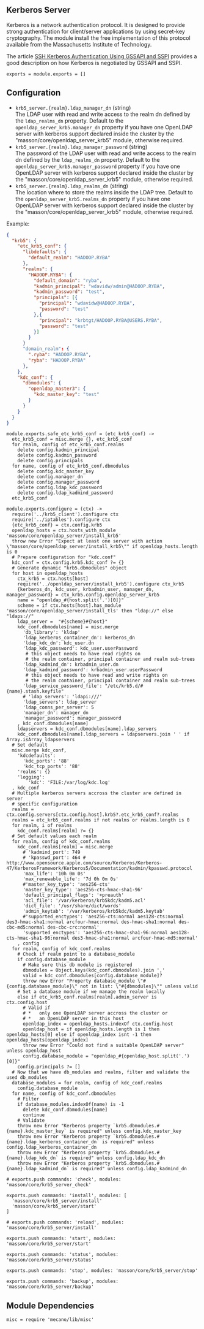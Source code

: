 
## Kerberos Server

Kerberos is a network authentication protocol. It is designed to provide strong
authentication for client/server applications by using secret-key cryptography.
The module install the free implementation of this protocol available from the
Massachusetts Institute of Technology.

The article [SSH Kerberos Authentication Using GSSAPI and SSPI][gss_sspi]
provides a good description on how Kerberos is negotiated by GSSAPI and SSPI.

    exports = module.exports = []

## Configuration

*   `krb5_server.{realm}.ldap_manager_dn` (string)   
    The LDAP user with read and write access to the realm dn
    defined by the `ldap_realms_dn` property. Default to the 
    `openldap_server_krb5.manager_dn` property if you have one OpenLDAP server with 
    kerberos support declared inside the cluster by the 
    "masson/core/openldap\_server\_krb5" module, otherwise required.      
*   `krb5_server.{realm}.ldap_manager_password` (string)   
    The password of the LDAP user with read and write access to the realm dn
    defined by the `ldap_realms_dn` property. Default to the 
    `openldap_server_krb5.manager_password` property if you have one OpenLDAP server with 
    kerberos support declared inside the cluster by the 
    "masson/core/openldap\_server\_krb5" module, otherwise required.      
*   `krb5_server.{realm}.ldap_realms_dn` (string)   
    The location where to store the realms inside the LDAP tree. Default to the 
    `openldap_server_krb5.realms_dn` property if you have one OpenLDAP server with 
    kerberos support declared inside the cluster by the 
    "masson/core/openldap\_server\_krb5" module, otherwise required.   

Example:

```json
{
  "krb5": {
    "etc_krb5_conf": {
      "libdefaults": {
        "default_realm": "HADOOP.RYBA"
      },
      "realms": {
        "HADOOP.RYBA": {
          "default_domain": "ryba",
          "kadmin_principal": "wdavidw/admin@HADOOP.RYBA",
          "kadmin_password": "test",
          "principals": [{
            "principal": "wdavidw@HADOOP.RYBA",
            "password": "test"
          },{
            "principal": "krbtgt/HADOOP.RYBA@USERS.RYBA",
            "password": "test"
          }]
        }
      }
      "domain_realm": {
        ".ryba": "HADOOP.RYBA",
        "ryba": "HADOOP.RYBA"
      },
    },
    "kdc_conf": {
      "dbmodules": {
        "openldap_master3": {
          "kdc_master_key": "test"
        }
      }
    }
  }
}
```

    module.exports.safe_etc_krb5_conf = (etc_krb5_conf) ->
      etc_krb5_conf = misc.merge {}, etc_krb5_conf
      for realm, config of etc_krb5_conf.realms
        delete config.kadmin_principal
        delete config.kadmin_password
        delete config.principals
      for name, config of etc_krb5_conf.dbmodules
        delete config.kdc_master_key
        delete config.manager_dn
        delete config.manager_password
        delete config.ldap_kdc_password
        delete config.ldap_kadmind_password
      etc_krb5_conf

    module.exports.configure = (ctx) ->
      require('../krb5_client').configure ctx
      require('../iptables').configure ctx
      {etc_krb5_conf} = ctx.config.krb5
      openldap_hosts = ctx.hosts_with_module 'masson/core/openldap_server/install_krb5'
      throw new Error "Expect at least one server with action \"masson/core/openldap_server/install_krb5\"" if openldap_hosts.length is 0
      # Prepare configuration for "kdc.conf"
      kdc_conf = ctx.config.krb5.kdc_conf ?= {}
      # Generate dynamic "krb5.dbmodules" object
      for host in openldap_hosts
        ctx_krb5 = ctx.hosts[host]
        require('../openldap_server/install_krb5').configure ctx_krb5
        {kerberos_dn, kdc_user, krbadmin_user, manager_dn, manager_password} = ctx_krb5.config.openldap_server_krb5
        name = "openldap_#{host.split('.')[0]}"
        scheme = if ctx.hosts[host].has_module 'masson/core/openldap_server/install_tls' then "ldap://" else "ldaps://"
        ldap_server =  "#{scheme}#{host}"
        kdc_conf.dbmodules[name] = misc.merge
          'db_library': 'kldap'
          'ldap_kerberos_container_dn': kerberos_dn
          'ldap_kdc_dn': kdc_user.dn
          'ldap_kdc_password': kdc_user.userPassword
           # this object needs to have read rights on
           # the realm container, principal container and realm sub-trees
          'ldap_kadmind_dn': krbadmin_user.dn
          'ldap_kadmind_password': krbadmin_user.userPassword
           # this object needs to have read and write rights on
           # the realm container, principal container and realm sub-trees
          'ldap_service_password_file': "/etc/krb5.d/#{name}.stash.keyfile"
          # 'ldap_servers': 'ldapi:///'
          'ldap_servers': ldap_server
          'ldap_conns_per_server': 5
          'manager_dn': manager_dn
          'manager_password': manager_password
        , kdc_conf.dbmodules[name]
        ldapservers = kdc_conf.dbmodules[name].ldap_servers
        kdc_conf.dbmodules[name].ldap_servers = ldapservers.join ' ' if Array.isArray ldapservers
      # Set default
      misc.merge kdc_conf,
        'kdcdefaults':
          'kdc_ports': '88'
          'kdc_tcp_ports': '88'
        'realms': {}
        'logging':
            'kdc': 'FILE:/var/log/kdc.log'
      , kdc_conf
      # Multiple kerberos servers accross the cluster are defined in server
      # specific configuration
      realms = ctx.config.servers[ctx.config.host].krb5?.etc_krb5_conf?.realms
      realms = etc_krb5_conf.realms if not realms or realms.length is 0
      for realm, i of realms
        kdc_conf.realms[realm] ?= {}
      # Set default values each realm
      for realm, config of kdc_conf.realms
        kdc_conf.realms[realm] = misc.merge
          # 'kadmind_port': 749
          # 'kpasswd_port': 464 # http://www.opensource.apple.com/source/Kerberos/Kerberos-47/KerberosFramework/Kerberos5/Documentation/kadmin/kpasswd.protocol
          'max_life': '10h 0m 0s'
          'max_renewable_life': '7d 0h 0m 0s'
          #'master_key_type': 'aes256-cts'
          'master_key_type': 'aes256-cts-hmac-sha1-96'
          'default_principal_flags': '+preauth'
          'acl_file': '/var/kerberos/krb5kdc/kadm5.acl'
          'dict_file': '/usr/share/dict/words'
          'admin_keytab': '/var/kerberos/krb5kdc/kadm5.keytab'
          #'supported_enctypes': 'aes256-cts:normal aes128-cts:normal des3-hmac-sha1:normal arcfour-hmac:normal des-hmac-sha1:normal des-cbc-md5:normal des-cbc-crc:normal'
          'supported_enctypes': 'aes256-cts-hmac-sha1-96:normal aes128-cts-hmac-sha1-96:normal des3-hmac-sha1:normal arcfour-hmac-md5:normal'
        , config
      for realm, config of kdc_conf.realms
        # Check if realm point to a database_module
        if config.database_module
          # Make sure this db module is registered
          dbmodules = Object.keys(kdc_conf.dbmodules).join ','
          valid = kdc_conf.dbmodules[config.database_module]?
          throw new Error "Property database_module \"#{config.database_module}\" not in list: \"#{dbmodules}\"" unless valid
        # Set a database module if we manage the realm locally
        else if etc_krb5_conf.realms[realm].admin_server is ctx.config.host
          # Valid if
          # *   only one OpenLDAP server accross the cluster or
          # *   an OpenLDAP server in this host
          openldap_index = openldap_hosts.indexOf ctx.config.host
          openldap_host = if openldap_hosts.length is 1 then openldap_hosts[0] else if openldap_index isnt -1 then openldap_hosts[openldap_index]
          throw new Error "Could not find a suitable OpenLDAP server" unless openldap_host
          config.database_module = "openldap_#{openldap_host.split('.')[0]}"
        config.principals ?= []
      # Now that we have db_modules and realms, filter and validate the used db_modules
      database_modules = for realm, config of kdc_conf.realms
        config.database_module
      for name, config of kdc_conf.dbmodules
        # Filter
        if database_modules.indexOf(name) is -1
          delete kdc_conf.dbmodules[name]
          continue
        # Validate
        throw new Error "Kerberos property `krb5.dbmodules.#{name}.kdc_master_key` is required" unless config.kdc_master_key
        throw new Error "Kerberos property `krb5.dbmodules.#{name}.ldap_kerberos_container_dn` is required" unless config.ldap_kerberos_container_dn
        throw new Error "Kerberos property `krb5.dbmodules.#{name}.ldap_kdc_dn` is required" unless config.ldap_kdc_dn
        throw new Error "Kerberos property `krb5.dbmodules.#{name}.ldap_kadmind_dn` is required" unless config.ldap_kadmind_dn

    # exports.push commands: 'check', modules: 'masson/core/krb5_server_check'

    exports.push commands: 'install', modules: [
      'masson/core/krb5_server/install'
      'masson/core/krb5_server/start'
    ]

    # exports.push commands: 'reload', modules: 'masson/core/krb5_server/install'

    exports.push commands: 'start', modules: 'masson/core/krb5_server/start'

    exports.push commands: 'status', modules: 'masson/core/krb5_server/status'

    exports.push commands: 'stop', modules: 'masson/core/krb5_server/stop'
    
    exports.push commands: 'backup', modules: 'masson/core/krb5_server/backup'


## Module Dependencies

    misc = require 'mecano/lib/misc'

[gss_sspi]: http://www.drdobbs.com/ssh-kerberos-authentication-using-gssapi/184402071
